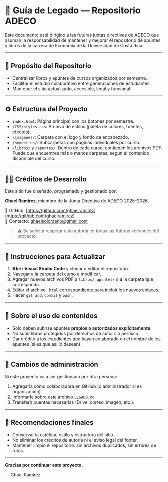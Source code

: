 # 🧭 Guía de Legado — Repositorio ADECO

Este documento está dirigido a las futuras juntas directivas de ADECO que asuman la responsabilidad de mantener y mejorar el repositorio de apuntes y libros de la carrera de Economía de la Universidad de Costa Rica.

---

## 📌 Propósito del Repositorio

- Centralizar libros y apuntes de cursos organizados por semestre.
- Facilitar el estudio colaborativo entre generaciones de estudiantes.
- Mantener el sitio actualizado, accesible, legal y funcional.

---

## ⚙️ Estructura del Proyecto

- `index.html`: Página principal con los botones por semestre.
- `/CSS/styles.css`: Archivo de estilos (paleta de colores, fuentes, efectos).
- `/imagenes/`: Carpeta con el logo y fondo de encabezado.
- `/semestres/`: Subcarpetas con páginas individuales por curso.
- `/libros/` y `/apuntes/`: Dentro de cada curso, contienen los archivos PDF. Puede que encuentres más o menos carpetas, segun el contenido disponible del curso.

---

## 🧑‍💻 Créditos de Desarrollo

Este sitio fue diseñado, programado y gestionado por:

**Ghael Ramírez**, miembro de la Junta Directiva de ADECO 2025–2026.

🔗 GitHub: [https://github.com/ghaelramirez](https://github.com/ghaelramirez)  
📧 Contacto: ghaelsolorzano@gmail.com

> ⚠️ Se solicita respetar esta autoría en todas las futuras versiones del proyecto.

---

## 🔄 Instrucciones para Actualizar

1. **Abrir Visual Studio Code** y clonar o editar el repositorio.
2. Navegar a la carpeta del curso a modificar.
3. Agregar nuevos archivos PDF a `libros/`, `apuntes/` o a la carpeta que corresponda.
4. Editar el archivo `.html` correspondiente para incluir los nuevos enlaces.
5. Hacer `git add`, `commit` y `push`.

---

## 📢 Sobre el uso de contenidos

- Solo deben subirse apuntes **propios o autorizados explícitamente**.
- No subir libros protegidos por derechos de autor sin permiso.
- Dar crédito a los estudiantes que hayan colaborado en el nombre de los apuntes (si es que así lo desean).

---

## 👥 Cambios de administración

Si este proyecto va a ser gestionado por otra persona:

1. Agregarla como colaboradora en GitHub (o administrador si es organización).
2. Informarle sobre este archivo `LEGADO.md`.
3. Transferir cuentas necesarias (Drive, correo, imagen, etc.).

---

## 📌 Recomendaciones finales

- Conservar la estética, estilo y estructura del sitio.
- No eliminar los créditos de autoría ni el aviso legal del footer.
- Mantener limpio el repositorio: sin archivos duplicados, sin errores de rutas.

---

**Gracias por continuar este proyecto.**

— Ghael Ramírez
